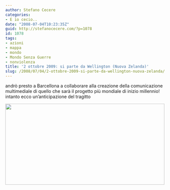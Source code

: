 ```yaml
---
author: Stefano Cecere
categories:
- E io cecio..
date: "2008-07-04T10:23:35Z"
guid: http://stefanocecere.com/?p=1078
id: 1078
tags:
- azioni
- mappa
- mondo
- Mondo Senza Guerre
- nonviolenza
title: '2 ottobre 2009: si parte da Wellington (Nuova Zelanda)'
slug: /2008/07/04/2-ottobre-2009-si-parte-da-wellington-nuova-zelanda/
---
```


andrò presto a Barcellona a collaborare alla creazione della comunicazione multimediale di quello che sarà il progetto più mondiale di inizio millennio! intanto ecco un&#8217;anticipazione del tragitto

[<img class="aligncenter size-full wp-image-1080" title="gmmpnv_plan_recorrido_2406_500" src="http://stefanocecere.com/wp-content/uploads/sites/3/2008/07/gmmpnv_plan_recorrido_2406_500.jpg" alt="" width="500" height="255" srcset="http://stefanocecere.com/wp-content/uploads/sites/3/2008/07/gmmpnv_plan_recorrido_2406_500.jpg 500w, http://stefanocecere.com/wp-content/uploads/sites/3/2008/07/gmmpnv_plan_recorrido_2406_500-300x153.jpg 300w" sizes="(max-width: 500px) 100vw, 500px" />](http://stefanocecere.com/wp-content/uploads/sites/3/2008/07/gmmpnv_plan_recorrido_2406_500.jpg)

 